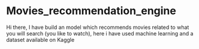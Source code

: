# Movies_recommendation_engine
Hi there, I have build an model which recommends movies related to what you will search (you like to watch), here i have used machine learning and a dataset available on Kaggle
